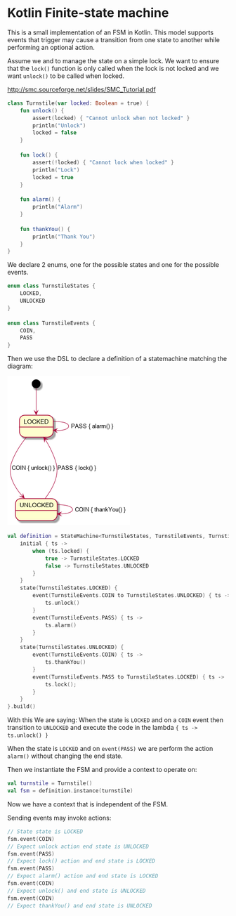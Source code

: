 # Kotlin Finite-state machine

This is a small implementation of an FSM in Kotlin.
This model supports events that trigger may cause a transition from one state to another while performing an optional action.

Assume we and to manage the state on a simple lock.
We want to ensure that the `lock()` function is only called when the lock is not locked and we want `unlock()` to be called when locked.

http://smc.sourceforge.net/slides/SMC_Tutorial.pdf

```kotlin
class Turnstile(var locked: Boolean = true) {
    fun unlock() {
        assert(locked) { "Cannot unlock when not locked" }
        println("Unlock")
        locked = false
    }

    fun lock() {
        assert(!locked) { "Cannot lock when locked" }
        println("Lock")
        locked = true
    }

    fun alarm() {
        println("Alarm")
    }

    fun thankYou() {
        println("Thank You")
    }
}
```
We declare 2 enums, one for the possible states and one for the possible events.

```kotlin
enum class TurnstileStates {
    LOCKED,
    UNLOCKED
}

enum class TurnstileEvents {
    COIN,
    PASS
}
```

Then we use the DSL to declare a definition of a statemachine matching the diagram:

![state-diagram](turnstile_fsm.png "Lock State Diagram")

```kotlin
val definition = StateMachine<TurnstileStates, TurnstileEvents, Turnstile>().dsl {
    initial { ts ->
        when (ts.locked) {
            true -> TurnstileStates.LOCKED
            false -> TurnstileStates.UNLOCKED
        }
    }
    state(TurnstileStates.LOCKED) {
        event(TurnstileEvents.COIN to TurnstileStates.UNLOCKED) { ts ->
            ts.unlock()
        }
        event(TurnstileEvents.PASS) { ts ->
            ts.alarm()
        }
    }
    state(TurnstileStates.UNLOCKED) {
        event(TurnstileEvents.COIN) { ts ->
            ts.thankYou()
        }
        event(TurnstileEvents.PASS to TurnstileStates.LOCKED) { ts ->
            ts.lock();
        }
    }
}.build()
```

With this We are saying:
When the state is `LOCKED` and on a `COIN` event then transition to `UNLOCKED` and execute the code in the lambda `{ ts -> ts.unlock() }`

When the state is `LOCKED` and on `event(PASS)` we are perform the action `alarm()` without changing the end state.

Then we instantiate the FSM and provide a context to operate on:

```kotlin
val turnstile = Turnstile()
val fsm = definition.instance(turnstile)
```
Now we have a context that is independent of the FSM. 

Sending events may invoke actions:
```kotlin
// State state is LOCKED
fsm.event(COIN)
// Expect unlock action end state is UNLOCKED
fsm.event(PASS)
// Expect lock() action and end state is LOCKED
fsm.event(PASS)
// Expect alarm() action and end state is LOCKED
fsm.event(COIN)
// Expect unlock() and end state is UNLOCKED
fsm.event(COIN)
// Expect thankYou() and end state is UNLOCKED
```
